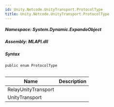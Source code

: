 ```yaml
---  
id: Unity.Netcode.UnityTransport.ProtocolType  
title: Unity.Netcode.UnityTransport.ProtocolType  
---
```


<div class="markdown level0 summary">

</div>

<div class="markdown level0 conceptual">

</div>

##### **Namespace**: System.Dynamic.ExpandoObject

##### **Assembly**: MLAPI.dll

##### Syntax

``` lang-csharp
public enum ProtocolType
```

## 

| Name                | Description |
|---------------------|-------------|
| RelayUnityTransport |             |
| UnityTransport      |             |
